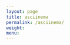 ```yaml
---
layout: page
title: asciinema
permalink: /asciinema/
weight: 
menu: 
---
```


<script type="text/javascript" src="https://asciinema.org/a/17654.js" id="asciicast-17654" async></script>
